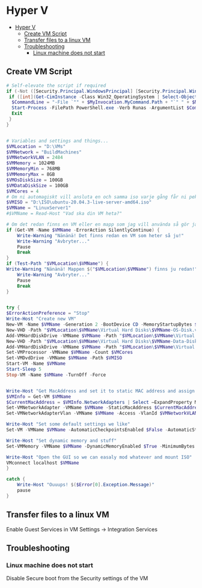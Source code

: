 # Hyper V

<!--ts-->
* [Hyper V](hyper-v.md#hyper-v)
   * [Create VM Script](hyper-v.md#create-vm-script)
   * [Transfer files to a linux VM](hyper-v.md#transfer-files-to-a-linux-vm)
   * [Troubleshooting](hyper-v.md#troubleshooting)
      * [Linux machine does not start](hyper-v.md#linux-machine-does-not-start)

<!-- Added by: runner, at: Thu Jan 13 13:15:39 UTC 2022 -->

<!--te-->

## Create VM Script

```powershell
# Self-elevate the script if required
if (-Not ([Security.Principal.WindowsPrincipal] [Security.Principal.WindowsIdentity]::GetCurrent()).IsInRole([Security.Principal.WindowsBuiltInRole] 'Administrator')) {
 if ([int](Get-CimInstance -Class Win32_OperatingSystem | Select-Object -ExpandProperty BuildNumber) -ge 6000) {
  $CommandLine = "-File `"" + $MyInvocation.MyCommand.Path + "`" " + $MyInvocation.UnboundArguments
  Start-Process -FilePath PowerShell.exe -Verb Runas -ArgumentList $CommandLine
  Exit
 }
}


# Variables and settings and things... 
$VMLocation = "D:\VMs"
$VMNetwork = "BuildMachines"
$VMNetworkVLAN = 2484
$VMMemory = 1024MB
$VMMemoryMin = 768MB
$VMMemoryMax = 8GB
$VMOsDiskSize = 100GB
$VMDataDiskSize = 100GB
$VMCores = 4
# Om ni automagiskt vill ansluta en och samma iso varje gång får ni peka ut den här.
$VMISO = "D:\ISO\ubuntu-20.04.3-live-server-amd64.iso"
$VMName = "LinuxServer1"
#$VMName = Read-Host "Vad ska din VM heta?"

# Om det redan finns en VM eller en mapp som jag vill använda så gör jag inte det...
if (Get-VM -Name $VMName -ErrorAction SilentlyContinue) { 
    Write-Warning "Nänänä! Det finns redan en VM som heter så ju!"
    Write-Warning "Avbryter..."
    Pause
    Break
}
if (Test-Path "$VMLocation\$VMName") {
Write-Warning "Nänänä! Mappen $("$VMLocation\$VMName") finns ju redan!"
    Write-Warning "Avbryter..."
    Pause
    Break
}


try {
$ErrorActionPreference = "Stop"
Write-Host "Create new VM"
New-VM -Name $VMName -Generation 2 -BootDevice CD -MemoryStartupBytes $VMMemory -SwitchName $VMNetwork -Path $VMLocation -NoVHD
New-VHD -Path "$VMLocation\$VMName\Virtual Hard Disks\$VMName-OS-Disk.vhdx" -SizeBytes $VMOsDiskSize
Add-VMHardDiskDrive -VMName $VMName -Path "$VMLocation\$VMName\Virtual Hard Disks\$VMName-OS-Disk.vhdx"
New-VHD -Path "$VMLocation\$VMName\Virtual Hard Disks\$VMName-Data-Disk.vhdx" -SizeBytes $VMDataDiskSize
Add-VMHardDiskDrive -VMName $VMName -Path "$VMLocation\$VMName\Virtual Hard Disks\$VMName-Data-Disk.vhdx"
Set-VMProcessor -VMName $VMName -Count $VMCores
Set-VMDvdDrive -VMName $VMName -Path $VMISO
Start-VM -Name $VMName
Start-Sleep 5
Stop-VM -Name $VMName -TurnOff -Force


Write-Host "Get MacAddress and set it to static MAC address and assign VLAN"
$VMInfo = Get-VM $VMName
$CurrentMacAddress = $VMInfo.NetworkAdapters | Select –ExpandProperty MacAddress
Set-VMNetworkAdapter -VMName $VMName -StaticMacAddress $CurrentMacAddress
Set-VMNetworkAdapterVlan -VMName $VMName -Access -VlanId $VMNetworkVLAN

Write-Host "Set some default settings we like"
Set-VM -VMName $VMName -AutomaticCheckpointsEnabled $False -AutomaticStopAction ShutDown -AutomaticStartAction StartIfRunning

Write-Host "Set dynamic memory and stuff"
Set-VMMemory -VMName $VMName -DynamicMemoryEnabled $True -MinimumBytes $VMMemoryMin -StartupBytes $VMMemory -MaximumBytes $VMMemoryMax

Write-Host "Open the GUI so we can easaly mod whatever and mount ISO"
VMconnect localhost $VMName
}

catch {
    Write-Host "Ouuups! $($Error[0].Exception.Message)"
    pause
}
```

## Transfer files to a linux VM

Enable Guest Services in VM Settings -> Integration Services

## Troubleshooting

### Linux machine does not start

Disable Secure boot from the Security settings of the VM

